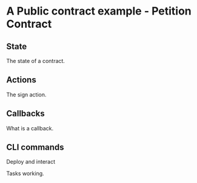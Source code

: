 # A Public contract example - Petition Contract


## State
The state of a contract.



## Actions
The sign action.

## Callbacks
What is a callback.

## CLI commands
Deploy and interact

Tasks working.
